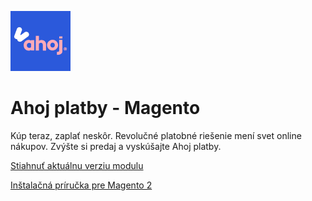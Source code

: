 ![Ahoj platby Logo](https://github.com/ahoj-shopping/ahojplatby/blob/master/logo.png)
# Ahoj platby - Magento
Kúp teraz, zaplať neskôr. Revolučné platobné riešenie mení svet online nákupov. Zvýšte si predaj a vyskúšajte Ahoj platby. 


[Stiahnuť aktuálnu verziu modulu](https://github.com/ahoj-shopping/ahojplatby-magento-2/releases/latest)

[Inštalačná príručka pre Magento 2](https://github.com/ahoj-shopping/ahojplatby-magento-2/blob/master/README_AhojPay.pdf)
